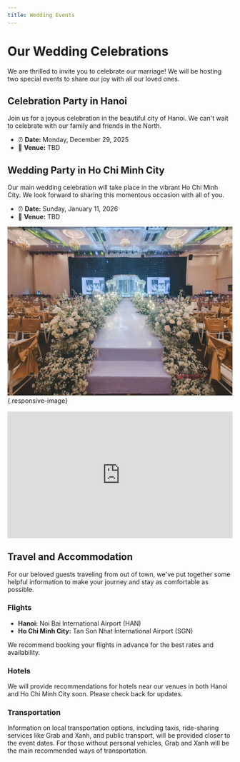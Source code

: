 ```yaml
---
title: Wedding Events
---
```


<script setup lang="ts">
const today = new Date()
const eventHanoi = new Date(2025, 11, 28)
const eventHCM = new Date(2026, 0, 11)
</script>

# Our Wedding Celebrations

We are thrilled to invite you to celebrate our marriage! We will be hosting two special events to share our joy with all our loved ones.

## Celebration Party in Hanoi

Join us for a joyous celebration in the beautiful city of Hanoi. We can't wait to celebrate with our family and friends in the North.

- ⏰ **Date:** Monday, December 29, 2025
- 📍 **Venue:** TBD

<Countdown :from="today" :to="eventHanoi" locale="en" />

## Wedding Party in Ho Chi Minh City

Our main wedding celebration will take place in the vibrant Ho Chi Minh City. We look forward to sharing this momentous occasion with all of you.

- ⏰ **Date:** Sunday, January 11, 2026
- 📍 **Venue:** TBD

<Countdown :from="today" :to="eventHCM" locale="en" />

![tan son nhat](./images/tan-son-nhat.jpg){.responsive-image}

<div class="responsive-iframe-container">
<iframe src="https://www.google.com/maps/embed?pb=!1m18!1m12!1m3!1d3919.141126724733!2d106.66831587636963!3d10.800501358746464!2m3!1f0!2f0!3f0!3m2!1i1024!2i768!4f13.1!3m3!1m2!1s0x31752928b7208c15%3A0xc7aa798b94e48f8d!2sTan%20Son%20Nhat%20Hotel%20Saigon!5e0!3m2!1sen!2sfi!4v1747257509733!5m2!1sen!2sfi" allowfullscreen="" loading="lazy" referrerpolicy="no-referrer-when-downgrade"></iframe>
</div>

## Travel and Accommodation

For our beloved guests traveling from out of town, we've put together some helpful information to make your journey and stay as comfortable as possible.

### Flights

*   **Hanoi:** Noi Bai International Airport (HAN)
*   **Ho Chi Minh City:** Tan Son Nhat International Airport (SGN)

We recommend booking your flights in advance for the best rates and availability.

### Hotels

We will provide recommendations for hotels near our venues in both Hanoi and Ho Chi Minh City soon. Please check back for updates.

### Transportation

Information on local transportation options, including taxis, ride-sharing services like Grab and Xanh, and public transport, will be provided closer to the event dates. For those without personal vehicles, Grab and Xanh will be the main recommended ways of transportation.

<style>
.responsive-image {
    max-width: 100%;
    height: auto;
    display: block; /* Remove extra space below image */
    margin: 0 auto; /* Center the image */
}

.responsive-iframe-container {
    position: relative;
    width: 100%;
    padding-bottom: 56.25%; /* 16:9 aspect ratio (height / width * 100) */
    height: 0;
    overflow: hidden;
    margin: 1rem 0; /* Add some margin */
}

.responsive-iframe-container iframe {
    position: absolute;
    top: 0;
    left: 0;
    width: 100%;
    height: 100%;
    border: 0;
}
</style>
